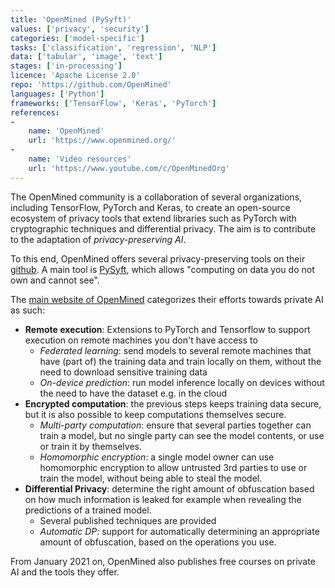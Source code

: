 ```yaml
---
title: 'OpenMined (PySyft)'
values: ['privacy', 'security']
categories: ['model-specific']
tasks: ['classification', 'regression', 'NLP']
data: ['tabular', 'image', 'text']
stages: ['in-processing']
licence: 'Apache License 2.0'
repo: 'https://github.com/OpenMined'
languages: ['Python']
frameworks: ['TensorFlow', 'Keras', 'PyTorch']
references: 
- 
    name: 'OpenMined'
    url: 'https://www.openmined.org/'
-
    name: 'Video resources'
    url: 'https://www.youtube.com/c/OpenMinedOrg'
---
```


The OpenMined community is a collaboration of several organizations, including TensorFlow, PyTorch and Keras, to create an open-source ecosystem of privacy tools that extend libraries such as PyTorch with cryptographic techniques and differential privacy.
The aim is to contribute to the adaptation of *privacy-preserving AI*. 

To this end, OpenMined offers several privacy-preserving tools on their [github](https://github.com/OpenMined). 
A main tool is [PySyft](https://github.com/OpenMined/PySyft), which allows "computing on data you do not own and cannot see".

The [main website of OpenMined](https://www.openmined.org/) categorizes their efforts towards private AI as such:

- **Remote execution**: Extensions to PyTorch and Tensorflow to support execution on remote machines you don't have access to
    * *Federated learning*: send models to several remote machines that have (part of) the training data and train locally on them, without the need to download sensitive training data
    * *On-device prediction*: run model inference locally on devices without the need to have the dataset e.g. in the cloud
- **Encrypted computation**: the previous steps keeps training data secure, but it is also possible to keep computations themselves secure.
    * *Multi-party computation*: ensure that several parties together can train a model, but no single party can see the model contents, or use or train it by themselves.  
    * *Homomorphic encryption*: a single model owner can use homomorphic encryption to allow untrusted 3rd parties to use or train the model, without being able to steal the model.
- **Differential Privacy**: determine the right amount of obfuscation based on how much information is leaked for example when revealing the predictions of a trained model. 
    * Several published techniques are provided
    * *Automatic DP*: support for automatically determining an appropriate amount of obfuscation, based on the operations you use.

From January 2021 on, OpenMined also publishes free courses on private AI and the tools they offer.
